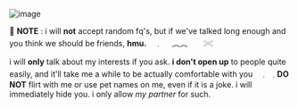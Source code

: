 ![image](https://github.com/user-attachments/assets/58b0ddc4-b5a1-4c5d-a84e-596a2d2e07ab)

🍙 **NOTE** : i will **not** accept random fq's, but if we've talked long enough and you think we should be friends, **hmu.**　﹒ 　︵︵　　𓏵

i will **only** talk about my interests if you ask. **i don't open up** to people quite easily, and it'll take me a while to be actually comfortable with you　 𓈒　𓈒
**DO NOT** flirt with me or use pet names on me, even if it is a joke. i will immediately hide you. i only allow _my partner_ for such.

